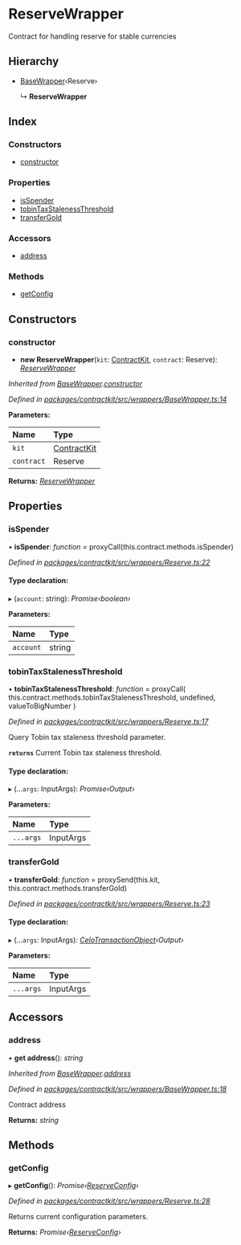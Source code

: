 # ReserveWrapper

Contract for handling reserve for stable currencies

## Hierarchy

* [BaseWrapper](_wrappers_basewrapper_.basewrapper.md)‹Reserve›

  ↳ **ReserveWrapper**

## Index

### Constructors

* [constructor](_wrappers_reserve_.reservewrapper.md#constructor)

### Properties

* [isSpender](_wrappers_reserve_.reservewrapper.md#isspender)
* [tobinTaxStalenessThreshold](_wrappers_reserve_.reservewrapper.md#tobintaxstalenessthreshold)
* [transferGold](_wrappers_reserve_.reservewrapper.md#transfergold)

### Accessors

* [address](_wrappers_reserve_.reservewrapper.md#address)

### Methods

* [getConfig](_wrappers_reserve_.reservewrapper.md#getconfig)

## Constructors

### constructor

+ **new ReserveWrapper**\(`kit`: [ContractKit](_kit_.contractkit.md), `contract`: Reserve\): [_ReserveWrapper_](_wrappers_reserve_.reservewrapper.md)

_Inherited from_ [_BaseWrapper_](_wrappers_basewrapper_.basewrapper.md)_._[_constructor_](_wrappers_basewrapper_.basewrapper.md#constructor)

_Defined in_ [_packages/contractkit/src/wrappers/BaseWrapper.ts:14_](https://github.com/celo-org/celo-monorepo/blob/master/packages/contractkit/src/wrappers/BaseWrapper.ts#L14)

**Parameters:**

| Name | Type |
| :--- | :--- |
| `kit` | [ContractKit](_kit_.contractkit.md) |
| `contract` | Reserve |

**Returns:** [_ReserveWrapper_](_wrappers_reserve_.reservewrapper.md)

## Properties

### isSpender

• **isSpender**: _function_ = proxyCall\(this.contract.methods.isSpender\)

_Defined in_ [_packages/contractkit/src/wrappers/Reserve.ts:22_](https://github.com/celo-org/celo-monorepo/blob/master/packages/contractkit/src/wrappers/Reserve.ts#L22)

#### Type declaration:

▸ \(`account`: string\): _Promise‹boolean›_

**Parameters:**

| Name | Type |
| :--- | :--- |
| `account` | string |

### tobinTaxStalenessThreshold

• **tobinTaxStalenessThreshold**: _function_ = proxyCall\( this.contract.methods.tobinTaxStalenessThreshold, undefined, valueToBigNumber \)

_Defined in_ [_packages/contractkit/src/wrappers/Reserve.ts:17_](https://github.com/celo-org/celo-monorepo/blob/master/packages/contractkit/src/wrappers/Reserve.ts#L17)

Query Tobin tax staleness threshold parameter.

**`returns`** Current Tobin tax staleness threshold.

#### Type declaration:

▸ \(...`args`: InputArgs\): _Promise‹Output›_

**Parameters:**

| Name | Type |
| :--- | :--- |
| `...args` | InputArgs |

### transferGold

• **transferGold**: _function_ = proxySend\(this.kit, this.contract.methods.transferGold\)

_Defined in_ [_packages/contractkit/src/wrappers/Reserve.ts:23_](https://github.com/celo-org/celo-monorepo/blob/master/packages/contractkit/src/wrappers/Reserve.ts#L23)

#### Type declaration:

▸ \(...`args`: InputArgs\): [_CeloTransactionObject_](_wrappers_basewrapper_.celotransactionobject.md)_‹Output›_

**Parameters:**

| Name | Type |
| :--- | :--- |
| `...args` | InputArgs |

## Accessors

### address

• **get address**\(\): _string_

_Inherited from_ [_BaseWrapper_](_wrappers_basewrapper_.basewrapper.md)_._[_address_](_wrappers_basewrapper_.basewrapper.md#address)

_Defined in_ [_packages/contractkit/src/wrappers/BaseWrapper.ts:18_](https://github.com/celo-org/celo-monorepo/blob/master/packages/contractkit/src/wrappers/BaseWrapper.ts#L18)

Contract address

**Returns:** _string_

## Methods

### getConfig

▸ **getConfig**\(\): _Promise‹_[_ReserveConfig_](../interfaces/_wrappers_reserve_.reserveconfig.md)_›_

_Defined in_ [_packages/contractkit/src/wrappers/Reserve.ts:28_](https://github.com/celo-org/celo-monorepo/blob/master/packages/contractkit/src/wrappers/Reserve.ts#L28)

Returns current configuration parameters.

**Returns:** _Promise‹_[_ReserveConfig_](../interfaces/_wrappers_reserve_.reserveconfig.md)_›_

